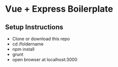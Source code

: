 # Vue + Express Boilerplate

## Setup Instructions
<ul>
<li>Clone or download this repo</li>
<li>cd /foldername</li>
<li>npm install</li>
<li>grunt </li>
<li>open browser at localhost:3000</li>
<ul>
